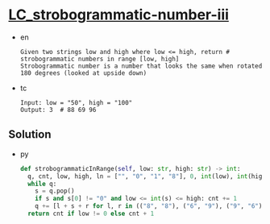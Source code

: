 # [LC_strobogrammatic-number-iii](https://leetcode.com/problems/strobogrammatic-number-iii)

* en

  ```en
  Given two strings low and high where low <= high, return # strobogrammatic numbers in range [low, high]
  Strobogrammatic number is a number that looks the same when rotated 180 degrees (looked at upside down)
  ```

* tc

  ```tc
  Input: low = "50", high = "100"
  Output: 3  # 88 69 96
  ```

## Solution

* py

  ```py
  def strobogrammaticInRange(self, low: str, high: str) -> int:
    q, cnt, low, high, ln = ["", "0", "1", "8"], 0, int(low), int(high), len(high)
    while q:
      s = q.pop()
      if s and s[0] != "0" and low <= int(s) <= high: cnt += 1
      q += [l + s + r for l, r in (("8", "8"), ("6", "9"), ("9", "6"), ("1", "1"), ("0", "0")) if len(s) <= ln - 2]
    return cnt if low != 0 else cnt + 1
  ```
